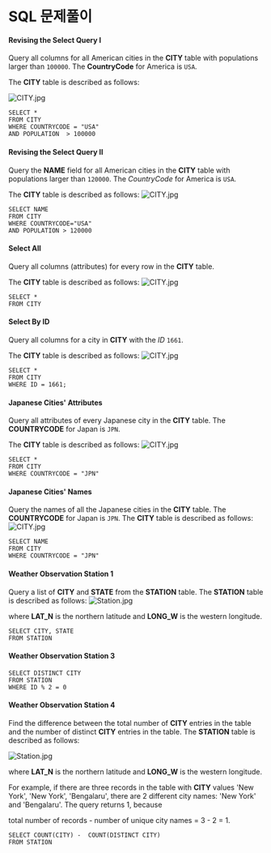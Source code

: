 # SQL 문제풀이

#### Revising the Select Query I

Query all columns for all American cities in the **CITY** table with populations larger than `100000`. The **CountryCode** for America is `USA`.

The **CITY** table is described as follows:

![CITY.jpg](https://s3.amazonaws.com/hr-challenge-images/8137/1449729804-f21d187d0f-CITY.jpg)

```mysql
SELECT *
FROM CITY
WHERE COUNTRYCODE = "USA"
AND POPULATION  > 100000
```



#### Revising the Select Query II

Query the **NAME** field for all American cities in the **CITY** table with populations larger than `120000`. The *CountryCode* for America is `USA`.

The **CITY** table is described as follows:
![CITY.jpg](https://s3.amazonaws.com/hr-challenge-images/8137/1449729804-f21d187d0f-CITY.jpg)

```mysql
SELECT NAME 
FROM CITY
WHERE COUNTRYCODE="USA"
AND POPULATION > 120000
```



#### Select All

Query all columns (attributes) for every row in the **CITY** table.

The **CITY** table is described as follows:
![CITY.jpg](https://s3.amazonaws.com/hr-challenge-images/8137/1449729804-f21d187d0f-CITY.jpg)

```mysql
SELECT *
FROM CITY
```



#### Select By ID

Query all columns for a city in **CITY** with the *ID* `1661`.

The **CITY** table is described as follows:
![CITY.jpg](https://s3.amazonaws.com/hr-challenge-images/8137/1449729804-f21d187d0f-CITY.jpg)

```mysql
SELECT *
FROM CITY
WHERE ID = 1661;
```



#### Japanese Cities' Attributes

Query all attributes of every Japanese city in the **CITY** table. The **COUNTRYCODE** for Japan is `JPN`.

The **CITY** table is described as follows:
![CITY.jpg](https://s3.amazonaws.com/hr-challenge-images/8137/1449729804-f21d187d0f-CITY.jpg)

```mysql
SELECT *
FROM CITY
WHERE COUNTRYCODE = "JPN"
```



#### Japanese Cities' Names

Query the names of all the Japanese cities in the **CITY** table. The **COUNTRYCODE** for Japan is `JPN`.
The **CITY** table is described as follows:
![CITY.jpg](https://s3.amazonaws.com/hr-challenge-images/8137/1449729804-f21d187d0f-CITY.jpg)

```mysql
SELECT NAME
FROM CITY
WHERE COUNTRYCODE = "JPN"
```



#### Weather Observation Station 1

Query a list of **CITY** and **STATE** from the **STATION** table.
The **STATION** table is described as follows:
![Station.jpg](https://s3.amazonaws.com/hr-challenge-images/9336/1449345840-5f0a551030-Station.jpg)

where **LAT_N** is the northern latitude and **LONG_W** is the western longitude.

```mysql
SELECT CITY, STATE
FROM STATION
```



#### Weather Observation Station 3

````mysql
SELECT DISTINCT CITY
FROM STATION
WHERE ID % 2 = 0
````



#### Weather Observation Station 4

Find the difference between the total number of **CITY** entries in the table and the number of distinct **CITY** entries in the table.
The **STATION** table is described as follows:

![Station.jpg](https://s3.amazonaws.com/hr-challenge-images/9336/1449345840-5f0a551030-Station.jpg)

where **LAT_N** is the northern latitude and **LONG_W** is the western longitude.

For example, if there are three records in the table with **CITY** values 'New York', 'New York', 'Bengalaru', there are 2 different city names: 'New York' and 'Bengalaru'. The query returns 1, because 

total number of records  - number of unique city names = 3 - 2 = 1.

```mysql
SELECT COUNT(CITY) -  COUNT(DISTINCT CITY)
FROM STATION
```

